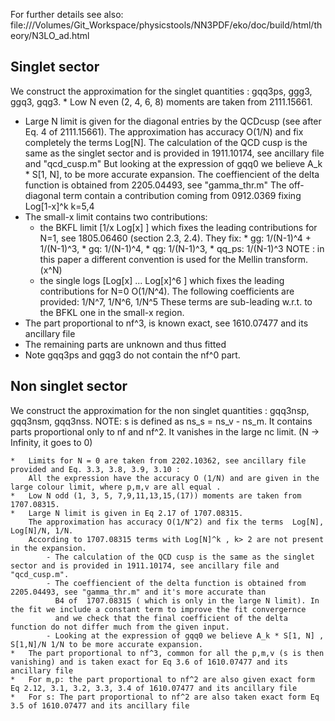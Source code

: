 For further details see also:
file:///Volumes/Git_Workspace/physicstools/NN3PDF/eko/doc/build/html/theory/N3LO_ad.html

## Singlet sector

We  construct the approximation for the singlet quantities : gqq3ps, ggg3, ggq3, gqg3.
	*	Low N even (2, 4, 6, 8) moments are taken from  2111.15661.
   *   	Large N limit is given for the diagonal entries by the QCDcusp (see after Eq. 4 of 2111.15661).
		   The approximation has accuracy O(1/N) and fix completely the terms  Log[N].
	     	The calculation of the QCD cusp is the same as the singlet sector and is provided in 1911.10174, see ancillary file and "qcd_cusp.m"
   	   	But looking at the expression of gqq0 we believe A_k * S[1, N],  to be more accurate expansion.
        The coeffiencient of the delta function is obtained from 2205.04493, see "gamma_thr.m"
   		The off-diagonal term contain a contribution coming from 0912.0369 fixing Log[1-x]^k k=5,4
   * 	The small-x limit contains two contributions:
		-	the BKFL limit [1/x Log[x] ]  which fixes the leading contributions for N=1,
			see 1805.06460 (section 2.3, 2.4). They fix:
				 * gg: 1/(N-1)^4 +  1/(N-1)^3,
				 * gq: 1/(N-1)^4,
				 * qg:  1/(N-1)^3,
				 * qq_ps: 1/(N-1)^3
				NOTE : in this paper a different  convention is used for the Mellin transform. (x^N)
		- 	the single logs  [Log[x] ... Log[x]^6 ]  which fixes the leading contributions for N=0  O(1/N^4).
			The following coefficients are provided: 1/N^7, 1/N^6, 1/N^5
			These terms are sub-leading w.r.t. to the BFKL one in the small-x region.
* 	The part proportional to nf^3, is known exact, see 1610.07477 and its ancillary file
* 	The remaining parts are unknown and thus fitted
* 	Note gqq3ps and gqg3 do not contain the nf^0 part.


## Non singlet sector
We  construct the approximation for the non singlet quantities : gqq3nsp, gqq3nsm, gqq3nss.
NOTE: 	s is defined as ns_s = ns_v - ns_m. It contains parts proportional only to nf and nf^2.
		It vanishes in the large nc limit. (N -> Infinity, it goes to 0)

	*	Limits for N = 0 are taken from 2202.10362, see ancillary file provided and Eq. 3.3, 3.8, 3.9, 3.10 :
  		All the expression have the accuracy O (1/N) and are given in the large colour limit, where p,m,v are all equal .
	* 	Low N odd (1, 3, 5, 7,9,11,13,15,(17)) moments are taken from  1707.08315.
	*   Large N limit is given in Eq 2.17 of 1707.08315.
		The approximation has accuracy O(1/N^2) and fix the terms  Log[N], Log[N]/N, 1/N.
		According to 1707.08315 terms with Log[N]^k , k> 2 are not present in the expansion.
	     	- The calculation of the QCD cusp is the same as the singlet sector and is provided in 1911.10174, see ancillary file and "qcd_cusp.m".
			- The coeffiencient of the delta function is obtained from 2205.04493, see "gamma_thr.m" and it's more accurate than
			  B4 of  1707.08315 ( which is only in the large N limit). In the fit we include a constant term to improve the fit convergernce
			  and we check that the final coefficient of the delta function do not differ much from the given input.
   	     	- Looking at the expression of gqq0 we believe A_k * S[1, N] , S[1,N]/N 1/N to be more accurate expansion.
	* 	The part proportional to nf^3, common for all the p,m,v (s is then vanishing) and is taken exact for Eq 3.6 of 1610.07477 and its ancillary file
	* 	For m,p: the part proportional to nf^2 are also given exact form Eq 2.12, 3.1, 3.2, 3.3, 3.4 of 1610.07477 and its ancillary file
	* 	For s: The part proportional to nf^2 are also taken exact form Eq 3.5 of 1610.07477 and its ancillary file
